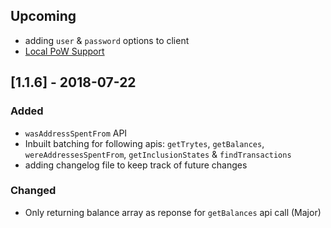 ## Upcoming
- adding `user` & `password` options to client
- [Local PoW Support](https://github.com/vivekmarakana/iota.lib.rb##local-pow-support)

## [1.1.6] - 2018-07-22
### Added
- `wasAddressSpentFrom` API
- Inbuilt batching for following apis: `getTrytes`, `getBalances`, `wereAddressesSpentFrom`, `getInclusionStates` & `findTransactions`
- adding changelog file to keep track of future changes

### Changed
- Only returning balance array as reponse for `getBalances` api call (Major)
